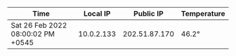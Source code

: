 | Time     | Local IP | Public IP | Temperature |
| ----------- | ----------- | ----------- | ----------- |
| Sat 26 Feb 2022 08:00:02 PM +0545      | 10.0.2.133     | 202.51.87.170  | 46.2° |
